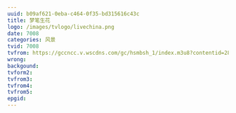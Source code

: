 ```yaml
---
uuid: b09af621-0eba-c464-0f35-bd315616c43c
title: 梦笔生花
logo: /images/tvlogo/livechina.png
date: 7008
categories: 风景
tvid: 7008
tvfrom: https://gccncc.v.wscdns.com/gc/hsmbsh_1/index.m3u8?contentid=2820180516001
wrong:
backgound:
tvform2:
tvfrom3:
tvfrom4:
tvfrom5:
epgid:
---
```


